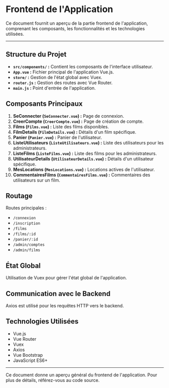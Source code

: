 # Frontend de l'Application

Ce document fournit un aperçu de la partie frontend de l'application, comprenant les composants, les fonctionnalités et les technologies utilisées.

---

## Structure du Projet

- **`src/components/` :** Contient les composants de l'interface utilisateur.
- **`App.vue` :** Fichier principal de l'application Vue.js.
- **`store/` :** Gestion de l'état global avec Vuex.
- **`router.js` :** Gestion des routes avec Vue Router.
- **`main.js` :** Point d'entrée de l'application.

## Composants Principaux

1. **SeConnecter (`SeConnecter.vue`) :** Page de connexion.
2. **CreerCompte (`CreerCompte.vue`) :** Page de création de compte.
3. **Films (`Films.vue`) :** Liste des films disponibles.
4. **FilmDetails (`FilmDetails.vue`) :** Détails d'un film spécifique.
5. **Panier (`Panier.vue`) :** Panier de l'utilisateur.
6. **ListeUtilisateurs (`ListeUtilisateurs.vue`) :** Liste des utilisateurs pour les administrateurs.
7. **ListeFilms (`ListeFilms.vue`) :** Liste des films pour les administrateurs.
8. **UtilisateurDetails (`UtilisateurDetails.vue`) :** Détails d'un utilisateur spécifique.
9. **MesLocations (`MesLocations.vue`) :** Locations actives de l'utilisateur.
10. **CommentairesFilms (`CommentairesFilms.vue`) :** Commentaires des utilisateurs sur un film.

## Routage

Routes principales :
- `/connexion`
- `/inscription`
- `/films`
- `/films/:id`
- `/panier/:id`
- `/admin/comptes`
- `/admin/films`

## État Global

Utilisation de Vuex pour gérer l'état global de l'application.

## Communication avec le Backend

Axios est utilisé pour les requêtes HTTP vers le backend.

## Technologies Utilisées

- Vue.js
- Vue Router
- Vuex
- Axios
- Vue Bootstrap
- JavaScript ES6+

---

Ce document donne un aperçu général du frontend de l'application. Pour plus de détails, référez-vous au code source.
